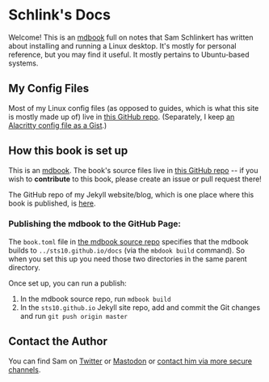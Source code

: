 # Schlink's Docs

Welcome! This is an [mdbook](https://github.com/rust-lang-nursery/mdBook) full on notes that Sam Schlinkert has written about installing and running a Linux desktop. It's mostly for personal reference, but you may find it useful. It mostly pertains to Ubuntu-based systems. 

## My Config Files

Most of my Linux config files (as opposed to guides, which is what this site is mostly made up of) live in [this GitHub repo](https://github.com/sts10/linux-config). (Separately, I keep [an Alacritty config file as a Gist](https://gist.github.com/sts10/df620672662fe4c6f03ac296a02b8e72).)

## How this book is set up

This is an [mdbook](https://github.com/rust-lang-nursery/mdBook). The book's source files live in [this GitHub repo](https://github.com/sts10/linux-notes-mdbook) -- if you wish to **contribute** to this book, please create an issue or pull request there!

The GitHub repo of my Jekyll website/blog, which is one place where this book is published, is [here](https://github.com/sts10/sts10.github.io).

### Publishing the mdbook to the GitHub Page: 

The `book.toml` file in [the mdbook source repo](https://github.com/sts10/linux-notes-mdbook) specifies that the mdbook builds to `../sts10.github.io/docs` (via the `mbdook build` command). So when you set this up you need those two directories in the same parent directory.

Once set up, you can run a publish: 

1. In the mdbook source repo, run `mdbook build`
2. In the `sts10.github.io` Jekyll site repo, add and commit the Git changes and run `git push origin master`

## Contact the Author

You can find Sam on [Twitter](https://twitter.com/sts10) or [Mastodon](https://octodon.social/@schlink) or [contact him via more secure channels](https://gist.github.com/sts10/4a4e01021b3a5ad42e9b73e0abd7b7e3).

